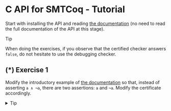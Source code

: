 # C API for SMTCoq - Tutorial
Start with installing the API and reading [the documentation](capi.md)
(no need to read the full documentation of the API at this stage).

> [!TIP]
> When doing the exercises, if you observe that the certified checker
> answers `false`, do not hesitate to use the debugging checker.

## (*) Exercise 1
Modify the introductory example of [the documentation](capi.md) so that,
instead of asserting `a ∧ ¬a`, there are two assertions: `a` and `¬a`.
Modify the certificate accordingly.

<details>
<summary>Tip</summary>
Fewer rule kinds have to be used in the certificate.
</details>
